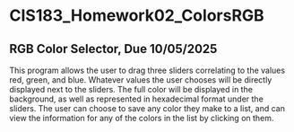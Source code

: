 # CIS183_Homework02_ColorsRGB
## RGB Color Selector, Due 10/05/2025
This program allows the user to drag three sliders correlating to the values red, green, and blue. Whatever values the user chooses will be directly displayed next to the sliders. The full color will be displayed in the background, as well as represented in hexadecimal format under the sliders. The user can choose to save any color they make to a list, and can view the information for any of the colors in the list by clicking on them.

